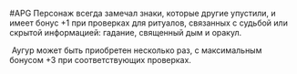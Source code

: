 #APG
Персонаж всегда замечал знаки, которые другие упустили, и имеет бонус +1 при проверках для ритуалов, связанных с судьбой или скрытой информацией: гадание, священный дым и оракул. 

 Аугур может быть приобретен несколько раз, с максимальным бонусом +3 при соответствующих проверках. 